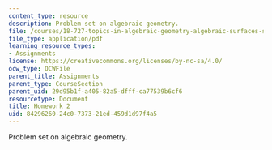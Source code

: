 ```yaml
---
content_type: resource
description: Problem set on algebraic geometry.
file: /courses/18-727-topics-in-algebraic-geometry-algebraic-surfaces-spring-2008/8429626024c0737321ed459d1d97f4a5_hw2.pdf
file_type: application/pdf
learning_resource_types:
- Assignments
license: https://creativecommons.org/licenses/by-nc-sa/4.0/
ocw_type: OCWFile
parent_title: Assignments
parent_type: CourseSection
parent_uid: 29d95b1f-a405-82a5-dfff-ca77539b6cf6
resourcetype: Document
title: Homework 2
uid: 84296260-24c0-7373-21ed-459d1d97f4a5
---
```

Problem set on algebraic geometry.